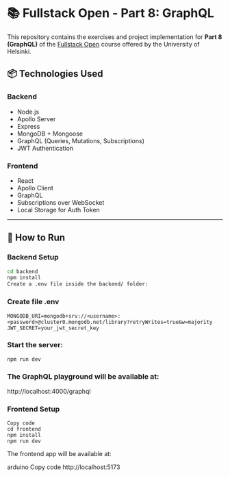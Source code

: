 # 📚 Fullstack Open - Part 8: GraphQL

This repository contains the exercises and project implementation for **Part 8 (GraphQL)** of the [Fullstack Open](https://fullstackopen.com/en/) course offered by the University of Helsinki.

## 📦 Technologies Used

### Backend
- Node.js
- Apollo Server
- Express
- MongoDB + Mongoose
- GraphQL (Queries, Mutations, Subscriptions)
- JWT Authentication

### Frontend
- React
- Apollo Client
- GraphQL
- Subscriptions over WebSocket
- Local Storage for Auth Token

---

## 🔧 How to Run

### Backend Setup

```bash
cd backend
npm install
Create a .env file inside the backend/ folder:
```

### Create file .env
```
MONGODB_URI=mongodb+srv://<username>:<password>@cluster0.mongodb.net/library?retryWrites=true&w=majority
JWT_SECRET=your_jwt_secret_key
```
### Start the server:
```
npm run dev
```
### The GraphQL playground will be available at:
http://localhost:4000/graphql
### Frontend Setup
```
Copy code
cd frontend
npm install
npm run dev
```
The frontend app will be available at:

arduino
Copy code
http://localhost:5173
```
